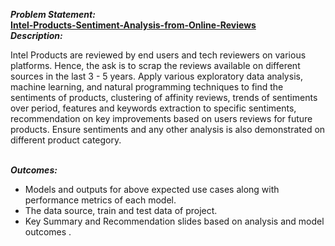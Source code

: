 <i><b> Problem Statement: </b></i>
<br>
<u><b>Intel-Products-Sentiment-Analysis-from-Online-Reviews</b></u>
<br>
<i><b> Description: </b></i>
<p>Intel Products are reviewed by end users and tech reviewers on various platforms. 
Hence, the ask is to scrap the reviews available on different sources in the last 3 - 5 years. Apply 
various exploratory data analysis, machine learning, and natural programming techniques to find the 
sentiments of products, clustering of affinity reviews, trends of sentiments over period, features 
and keywords extraction to specific sentiments, recommendation on key improvements based on 
users reviews for future products. Ensure sentiments and any other analysis is also demonstrated on 
different product category.</p>
<br>
<i><b> Outcomes: </b></i>
<ul>
  <li>Models and outputs for above expected use cases along with performance metrics of each 
model.</li>
  <li>The data source, train and test data of project.</li>
  <li>Key Summary and Recommendation slides based on analysis and model outcomes .</li>

